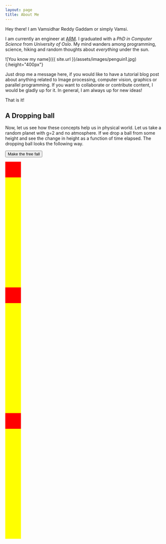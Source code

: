 ```yaml
---
layout: page
title: About Me
---
```

<p class="message">
  Hey there! I am Vamsidhar Reddy Gaddam or simply Vamsi.
</p>


I am currently an engineer at [ARM](http://www.arm.com/). I graduated with a *PhD
in Computer Science* from *University of Oslo*. My mind wanders among
programming, science, hiking and random thoughts about *everything* under the
sun. 

![You know my name]({{ site.url }}/assets/images/penguin1.jpg){:height="400px"}

Just drop me a message here, if you would like to have a tutorial blog post about
anything related to Image processing, computer vision, graphics or parallel
programming. If you want to collaborate or contribute content, I would be gladly
up for it. In general, I am always up for new ideas!

That is it!

## A Dropping ball

Now, let us see how these concepts help us in physical world. Let us take a random planet with g=2 and no atmosphere. If we drop a ball from some height and 
see the change in height as a function of time elapsed. The dropping ball looks the following way.


<style>
#myContainer {
  width: 50px;
  height: 400px;
  position: relative;
  background: yellow;
}
#myAnimation {
  width: 50px;
  height: 50px;
  position: absolute;
  background-color: red;
}

#myContainer2 {
  width: 50px;
  height: 400px;
  position: relative;
  background: yellow;
}
#myAnimation2 {
  width: 50px;
  height: 50px;
  position: absolute;
  background-color: red;
}
#myContainer3 {
  width: 50px;
  height: 400px;
  position: relative;
  background: yellow;
}
#myAnimation3 {
  width: 50px;
  height: 50px;
  position: absolute;
  background-color: red;
}
</style>

<p>
<button onclick="myClick()">Make the free fall</button>
</p>


<div id ="myContainer">
<div id ="myAnimation"></div>
</div>

<div id ="myContainer2">
<div id ="myAnimation2"></div>
</div>

<div id ="myContainer3">
<div id ="myAnimation3"></div>
</div>

<script>

function myClick(){
myFall();
myMove1();
myMove2();
}
function myFall() {
  var elem = document.getElementById("myAnimation");
  var pos = 0;
  var t = 0;
  var id = setInterval(frame, 75);
  function frame() {
    if (t == 19) {
      clearInterval(id);
    } else {
      t++;
      if(t*t > 350){
	 elem.style.top = 350 + 'px';
	}else{
	 elem.style.top = t*t + 'px';
	}
    }
  }
}

function myMove1() {
  var elem = document.getElementById("myAnimation");
  var pos = 0;
  var id = setInterval(frame, 75);
  function frame() {
    if (pos >= 350) {
      clearInterval(id);
    } else {
      pos = pos+17;
      elem.style.top = pos + 'px';
    }
  }
}

function myMove2() {
  var elem = document.getElementById("myAnimation");
  var pos = 0;
  var id = setInterval(frame, 75);
  function frame() {
    if (pos >= 350) {
      clearInterval(id);
    } else {
	if(pos > 150){ pos = pos+34; }
	else { pos = pos+17;}
      elem.style.top = pos + 'px';
    }
  }
}
</script>
 

